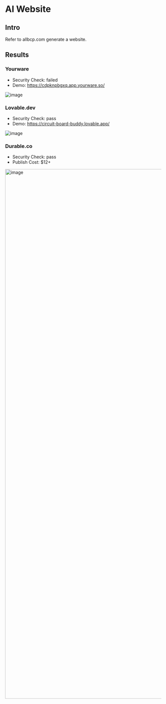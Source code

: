 # AI Website

## Intro

Refer to allbcp.com generate a website.

## Results

### Yourware

* Security Check: failed
* Demo: https://cdpknpbgxq.app.yourware.so/

![image](https://github.com/user-attachments/assets/63d6b6eb-25ec-4b30-9945-ee0064813d94)

### Lovable.dev

* Security Check: pass
* Demo: https://circuit-board-buddy.lovable.app/

![image](https://github.com/user-attachments/assets/f621f0ea-85b6-4c77-9510-63c441c276f7)

### Durable.co

* Security Check: pass
* Publish Cost: $12+

<img width="1708" alt="image" src="https://github.com/user-attachments/assets/f8daf51d-8717-4522-92ca-c0a09b4d8264" />
